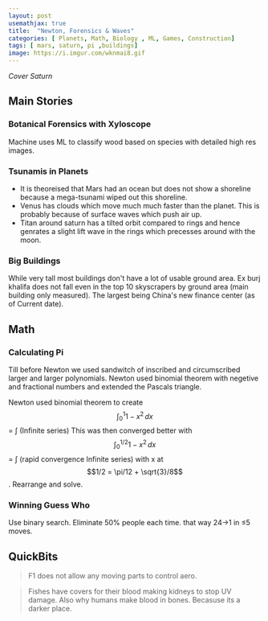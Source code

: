 ```yaml
---
layout: post
usemathjax: true
title:  "Newton, Forensics & Waves"
categories: [ Planets, Math, Biology , ML, Games, Construction]
tags: [ mars, saturn, pi ,buildings]
image: https://i.imgur.com/wknmai8.gif
---
```


*Cover Saturn*

## Main Stories

### Botanical Forensics with Xyloscope
Machine uses ML to classify wood based on species with detailed high res images.

### Tsunamis in Planets
- It is theoreised that Mars had an ocean but does not show a shoreline because a mega-tsunami wiped out this shoreline.
- Venus has clouds which move much much faster than the planet. This is probably because of surface waves which push air up.
- Titan around saturn has a tilted orbit compared to rings and hence genrates a slight lift wave in the rings which precesses around with the moon.

### Big Buildings
While very tall most buildings don't have a lot of usable ground area. Ex burj khalifa does not fall even in the top 10 skyscrapers by ground area (main building only measured). The largest being China's new finance center (as of Current date).


## Math

### Calculating Pi
Till before Newton we used sandwitch of inscribed and circumscribed larger and larger polynomials. Newton used binomial theorem with negetive and fractional numbers and extended the Pascals triangle.

Newton used binomial theorem to create
$$\int_0^1 1- x^2 \,dx$$ = &#x222B; (Infinite series)
This was then converged better with
$$\int_0^{1/2} 1- x^2 \,dx$$ = &#x222B; (rapid convergence Infinite series) with x at $$1/2 = \pi/12 + \sqrt{3}/8$$. Rearrange and solve.

### Winning Guess Who
Use binary search. Eliminate 50% people each time. that way 24&rarr;1 in &le;5 moves.


## QuickBits
> F1 does not allow any moving parts to control aero.

> Fishes have covers for their blood making kidneys to stop UV damage. Also why humans make blood in bones. Becasuse its a darker place.